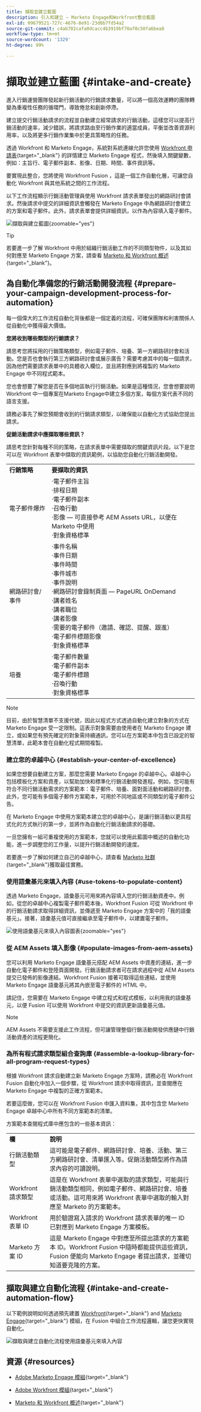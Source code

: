 ```yaml
---
title: 擷取並建立藍圖
description: 引入和建立 — Marketo Engage和Workfront整合藍圖
exl-id: 09679521-727c-4676-8e91-23d0b7fd54a2
source-git-commit: c4ab702cafa0dcacc4b3919bf70af0c50fa6bea8
workflow-type: tm+mt
source-wordcount: '1329'
ht-degree: 99%

---
```


# 擷取並建立藍圖 {#intake-and-create}

進入行銷運營團隊發起新行銷活動的行銷請求數量，可以將一個高效運轉的團隊轉變為重複性任務的循環門，導致倦怠和創新停滯。

建立提交行銷活動請求的流程並自動建立經常請求的行銷活動，這樣您可以提高行銷活動的速率，減少錯誤，將請求路由至行銷作業的適當成員，平衡並改善資源利用率，以及將更多行銷作業集中於更具策略性的任務。

透過 Workfront 和 Marketo Engage，系統對系統連線允許您使用 [Workfront 申請表](https://experienceleague.adobe.com/docs/workfront/using/administration-and-setup/customize/custom-forms/custom-form-builder/use-the-custom-form-builder/create-or-edit-a-custom-form.html?lang=zh-Hant){target="_blank"} 的詳情建立 Marketo Engage 程式，然後填入關鍵變數，例如：主旨行、電子郵件副本、影像、日期、時間、事件資訊等。

要實現此整合，您將使用 Workfront Fusion ，這是一個工作自動化層，可讓您自動化 Workfront 與其他系統之間的工作流程。

以下工作流程顯示行銷活動管理員使用 Workfront 請求表單發出的網路研討會請求。然後請求中提交的詳細資訊會觸發在 Marketo Engage 中為網路研討會建立的方案和電子郵件。此外，請求表單會提供詳細資訊，以作為內容填入電子郵件。

![擷取與建立藍圖](assets/intake-and-create-1.png){zoomable=&quot;yes&quot;}

>[!TIP]
>
>若要進一步了解 Workfront 中用於組織行銷活動工作的不同類型物件，以及其如何對應至 Marketo Engage 方案，請查看 [Marketo 和 Workfront 概述](/help/blueprints/b2b/marketo-engage-and-workfront-integration-blueprint/overview.md){target="_blank"}。

## 為自動化準備您的行銷活動開發流程 {#prepare-your-campaign-development-process-for-automation}

每一個偉大的工作流程自動化背後都是一個定義的流程，可確保團隊和利害關係人從自動化中獲得最大價值。

**您將收到哪些類型的行銷請求？**

請思考您將採用的行銷策略類型，例如電子郵件、培養、第一方網路研討會和活動。您是否也會執行第三方網路研討會或展示廣告？需要考慮其中的每一個請求，因為他們需要請求表單中的具體收入欄位，並且將對應到將複製的 Marketo Engage 中不同程式範本。

您也會想要了解您是否在多個地區執行行銷活動。如果是這種情況，您會想要說明 Workfront 中一個專案在Marketo Engage中建立多個方案，每個方案代表不同的語言支援。

請務必事先了解您預期會收到的行銷請求類型，以確保能以自動化方式協助您提出請求。

**促銷活動請求中應擷取哪些資訊？**

請思考您針對每種不同的策略，在請求表單中需要擷取的關鍵資訊片段。以下是您可以在 Workfront 表單中擷取的資訊範例，以協助您自動化行銷活動開發。

<table> 
  <tr> 
   <td><b>行銷策略</b></td>
   <td><b>要擷取的資訊</b></td>
  </tr>
  <tr> 
   <td>電子郵件爆炸</td>
   <td>·電子郵件主旨<br />
·排程日期<br />
·電子郵件副本<br />
·召喚行動<br />
·影像 — 可直接參考 AEM Assets URL，以便在 Marketo 中使用<br />
·對象資格標準</td>
  </tr>
  <tr>
   <td>網路研討會/事件</td>
   <td>·事件名稱<br />
·事件日期<br />
·事件時間<br />
·事件城市<br />
·事件說明<br />
·網路研討會錄制頁面 — PageURL OnDemand<br />
·講者姓名<br />
·講者職位<br />
·講者影像<br />
·需要的電子郵件（邀請、確認、提醒、跟進）<br />
·電子郵件標題影像<br />
·對象資格標準</td>
  </tr>
  <tr>
   <td>培養</td>
   <td>·電子郵件數量<br />
·電子郵件副本<br />
·電子郵件標題<br />
·召喚行動<br />
·對象資格標準</td>
  </tr>
  </tbody>
</table>

>[!NOTE]
>
>目前，由於智慧清單不支援代號，因此以程式方式透過自動化建立對象的方式在 Marketo Engage 受一定限制。這表示對象需要由使用者在 Marketo Engage 建立，或如果您有預先確定的對象需持續通訊，您可以在方案範本中包含已設定的智慧清單，此範本會在自動化程式期間複製。

### 建立您的卓越中心 {#establish-your-center-of-excellence}

如果您想要自動建立方案，那麼您需要 Marketo Engage 的卓越中心。卓越中心包括模板化方案和資產，以幫助加快和標準化行銷活動開發進程。例如，您可能有符合不同行銷活動需求的方案範本：電子郵件、培養、面對面活動和網路研討會。此外，您可能有多個電子郵件方案範本，可用於不同地區或不同類型的電子郵件公告。

在 Marketo Engage 中使用方案範本建立您的卓越中心，是讓行銷活動以更具程式化的方式執行的第一步，並將作為自動化行銷活動請求的基礎。

一旦您擁有一組可重複使用的方案範本，您就可以使用此藍圖中概述的自動化功能，進一步調整您的工作量，以提升行銷活動開發的速度。

若要進一步了解如何建立自己的卓越中心，請查看 [Marketo 社群](https://nation.marketo.com/t5/product-blogs/marketo-master-class-center-of-excellence-with-chelsea-kiko/ba-p/243221){target="_blank"}獲取最佳實務。

### 使用語彙基元來填入內容 {#use-tokens-to-populate-content}

透過 Marketo Engage，語彙基元可用來將內容填入您的行銷活動資產中。例如，從您的卓越中心複製電子郵件範本後，Workfront Fusion 可從 Workfront 中的行銷活動請求取得詳細資訊，並傳遞至 Marketo Engage 方案中的「我的語彙基元」。接著，語彙基元值可直接繼承至電子郵件中，以建置電子郵件。

![使用語彙基元來填入內容圖表](assets/intake-and-create-2.png){zoomable=&quot;yes&quot;}

### 從 AEM Assets 填入影像 {#populate-images-from-aem-assets}

您可以利用 Marketo Engage 語彙基元搭配 AEM Assets 中資產的連結，進一步自動化電子郵件和登陸頁面開發。行銷活動請求者可在請求過程中從 AEM Assets 提交已發佈的影像連結。Workfront Fusion 接著可取得這些連結，並使用 Marketo Engage 語彙基元將其內嵌至電子郵件的 HTML 中。

請記住，您需要在 Marketo Engage 中建立程式和程式模板，以利用我的語彙基元，以便 Fusion 可以使用 Workfront 中提交的資訊更新語彙基元值。

>[!NOTE]
>
>AEM Assets 不需要支援此工作流程，但可讓管理整個行銷活動開發供應鏈中行銷活動資產的流程更簡化。

### 為所有程式請求類型組合查詢庫 {#assemble-a-lookup-library-for-all-program-request-types}

根據 Workfront 請求自動建立新 Marketo Engage 方案時，請務必在 Workfront Fusion 自動化中加入一個步驟，從 Workfront 請求中取得資訊，並查閱應在 Marketo Engage 中複製的正確方案範本。

若要這麼做，您可以在 Workfront Fusion 中匯入資料集，其中包含您 Marketo Engage 卓越中心中所有不同方案範本的清單。

方案範本查閱程式庫中應包含的一些基本資訊：

<table> 
  <tr> 
   <td><b>欄</b></td>
   <td><b>說明</b></td>
  </tr>
  <tr> 
   <td>行銷活動類型</td>
   <td>這可能是電子郵件、網路研討會、培養、活動、第三方網路研討會、清單匯入等。促銷活動類型將作為請求內容的可讀說明。</td>
  </tr>
  <tr> 
   <td>Workfront 請求類型</td>
   <td>這是在 Workfront 表單中選取的請求類型，可能與行銷活動類型相同，例如電子郵件、網路研討會、培養或活動。這可用來將 Workfront 表單中選取的輸入對應至 Marketo 的方案範本。</td>
  </tr>
  <tr> 
   <td>Workfront 表單 ID</td>
   <td>用於驗證寫入請求的 Workfront 請求表單的唯一 ID 已對應到 Marketo Engage 方案模板。</td>
  </tr>
  <tr> 
   <td>Marketo 方案 ID</td>
   <td>這是 Marketo Engage 中對應至所提出請求的方案範本 ID。Workfront Fusion 中隨時都能提供這些資訊，Fusion 便能向 Marketo Engage 者提出請求，並確切知道要克隆的方案。</td>
  </tr>
  </tbody>
</table>

## 擷取與建立自動化流程 {#intake-and-create-automation-flow}

以下範例說明如何透過預先建置 [Workfront](https://experienceleague.adobe.com/docs/workfront/using/adobe-workfront-fusion/fusion-apps-and-modules/workfront-modules.html?lang=zh-Hant){target="_blank"} and [Marketo Engage](https://experienceleague.adobe.com/docs/workfront/using/adobe-workfront-fusion/fusion-apps-and-modules/marketo-modules.html?lang=zh-Hant){target="_blank"} 模組，在 Fusion 中組合工作流程邏輯，讓您更快實現自動化。

![擷取與建立自動化流程](assets/intake-and-create-3.png)使用語彙基元來填入內容

## 資源 {#resources}

* [Adobe Marketo Engage 模組](https://experienceleague.adobe.com/docs/workfront/using/adobe-workfront-fusion/fusion-apps-and-modules/marketo-modules.html?lang=zh-Hant){target="_blank"}

* [Adobe Workfront 模組](https://experienceleague.adobe.com/docs/workfront/using/adobe-workfront-fusion/fusion-apps-and-modules/workfront-modules.html?lang=zh-Hant){target="_blank"}

* [Marketo 和 Workfront 概述](/help/blueprints/b2b/marketo-engage-and-workfront-integration-blueprint/overview.md){target="_blank"}
